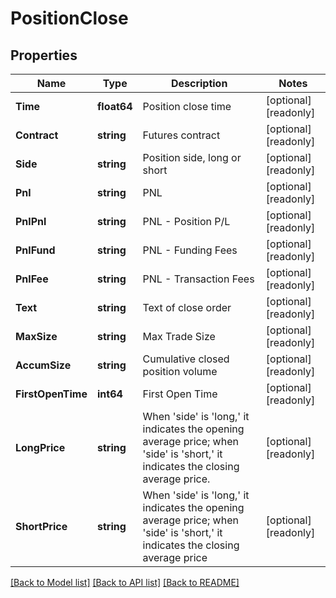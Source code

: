 # PositionClose

## Properties

Name | Type | Description | Notes
------------ | ------------- | ------------- | -------------
**Time** | **float64** | Position close time | [optional] [readonly] 
**Contract** | **string** | Futures contract | [optional] [readonly] 
**Side** | **string** | Position side, long or short | [optional] [readonly] 
**Pnl** | **string** | PNL | [optional] [readonly] 
**PnlPnl** | **string** | PNL - Position P/L | [optional] [readonly] 
**PnlFund** | **string** | PNL - Funding Fees | [optional] [readonly] 
**PnlFee** | **string** | PNL - Transaction Fees | [optional] [readonly] 
**Text** | **string** | Text of close order | [optional] [readonly] 
**MaxSize** | **string** | Max Trade Size | [optional] [readonly] 
**AccumSize** | **string** | Cumulative closed position volume | [optional] [readonly] 
**FirstOpenTime** | **int64** | First Open Time | [optional] [readonly] 
**LongPrice** | **string** | When &#39;side&#39; is &#39;long,&#39; it indicates the opening average price; when &#39;side&#39; is &#39;short,&#39; it indicates the closing average price. | [optional] [readonly] 
**ShortPrice** | **string** | When &#39;side&#39; is &#39;long,&#39; it indicates the opening average price; when &#39;side&#39; is &#39;short,&#39; it indicates the closing average price | [optional] [readonly] 

[[Back to Model list]](../README.md#documentation-for-models) [[Back to API list]](../README.md#documentation-for-api-endpoints) [[Back to README]](../README.md)



